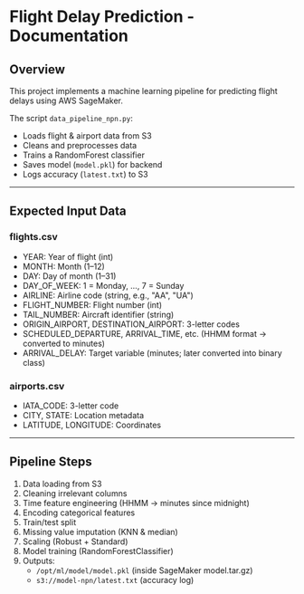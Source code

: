 # Flight Delay Prediction - Documentation

## Overview
This project implements a machine learning pipeline for predicting flight delays using AWS SageMaker.

The script `data_pipeline_npn.py`:
- Loads flight & airport data from S3
- Cleans and preprocesses data
- Trains a RandomForest classifier
- Saves model (`model.pkl`) for backend
- Logs accuracy (`latest.txt`) to S3

---

## Expected Input Data

### flights.csv
- YEAR: Year of flight (int)
- MONTH: Month (1–12)
- DAY: Day of month (1–31)
- DAY_OF_WEEK: 1 = Monday, …, 7 = Sunday
- AIRLINE: Airline code (string, e.g., "AA", "UA")
- FLIGHT_NUMBER: Flight number (int)
- TAIL_NUMBER: Aircraft identifier (string)
- ORIGIN_AIRPORT, DESTINATION_AIRPORT: 3-letter codes
- SCHEDULED_DEPARTURE, ARRIVAL_TIME, etc. (HHMM format → converted to minutes)
- ARRIVAL_DELAY: Target variable (minutes; later converted into binary class)

### airports.csv
- IATA_CODE: 3-letter code
- CITY, STATE: Location metadata
- LATITUDE, LONGITUDE: Coordinates

---

## Pipeline Steps
1. Data loading from S3
2. Cleaning irrelevant columns
3. Time feature engineering (HHMM → minutes since midnight)
4. Encoding categorical features
5. Train/test split
6. Missing value imputation (KNN & median)
7. Scaling (Robust + Standard)
8. Model training (RandomForestClassifier)
9. Outputs:
   - `/opt/ml/model/model.pkl` (inside SageMaker model.tar.gz)
   - `s3://model-npn/latest.txt` (accuracy log)

